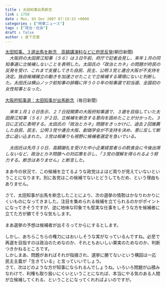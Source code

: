 ```yaml
---
title : 太田知事出馬断念
link : 1750
date : Mon, 03 Dec 2007 07:19:33 +0000
categories : ["時事ニュース"]
tags : ["政治・社会"]
draft : false
author : 倉下忠憲
---
```


<A HREF="http://www.asahi.com/politics/update/1203/TKY200712030038.html" TARGET="_blank">太田知事、３選出馬を断念　高額講演料などに府民反発</A>(朝日新聞)<BR><I>　大阪府の太田房江知事（５６）は３日午前、府庁で記者会見し、来年１月の同知事選に立候補しないことを表明した。太田氏の「政治とカネ」の問題が府民の反発を受け、これまで支援してきた自民、民主、公明３党と連合大阪が不支持を決定。独自候補擁立の動きを加速させたことで立候補する環境にないと判断した。太田氏は横山ノック前知事の辞職に伴う００年の知事選で初当選、全国初の女性知事となった。</I><BR><BR><A HREF="http://mainichi.jp/select/seiji/news/20071203k0000m010075000c.html" TARGET="_blank">大阪府知事選：太田知事が出馬断念</A>（毎日新聞）<BR><BR><I>　来年１月１０日告示、２７日投開票の大阪府知事選で、３選を目指していた太田房江知事（５６）が２日、立候補を断念する意向を固めたことが分かった。３日に正式に表明する。太田氏の「政治とカネ」問題をきっかけに、過去２回推薦した自民、民主、公明３党や連合大阪、創価学会が不支持を決め、意に反して断念に追い込まれた。３党は相乗りも視野に候補者選定を急いでいる。<BR><BR>　太田氏は先月３０日、高額謝礼を受けた中小企業経営者らの飲食会に今後出席しないなど、政治とカネ問題への対応策を示し、「３党の理解を得られるよう努力する。断念はありません」と断言した。</I><BR><BR>まあ今の状況で、この候補を立てるような政党はよほど周りが見えていないということになります。別に各党はこの候補でないとどうしてもだめ、という理由もありません。<BR><BR>さて、太田知事が出馬を断念したことにより、次の選挙の情勢はかなりわかりにくいものになってきました。注目を集められる候補を立てられるのかがポイントになってきそうですが、逆に地味な印象でも堅実な仕事をしそうな方を候補者に立てた方が勝てそうな気もします。<BR><BR>まあ選挙の予想は候補者が出そろってからにするとします。<BR><BR>しかし、あちらこちらの権力にはおいしそうな実がなっているんですね。必至で再選を目指すのは政治のためなのか、それともおいしい果実のためなのか、判断つきかねるところです。<BR>しかしまあ、問題があればそれが指摘され、選挙に勝てないという構図は一応民主主義が「生きている」と言っていいでしょう。<BR>さて、次はどのような方が知事になられるんでしょうね。いろいろ問題が山積みなわけで、利権も取り扱いにくいということになれば、本当にやる気のある人間が立候補してくれる、ということになってくれればよいのですが。<br><br>
